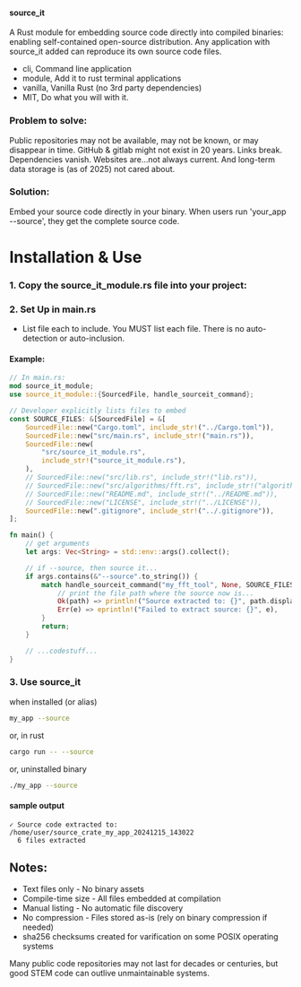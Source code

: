 #### source_it
A Rust module for embedding source code directly into compiled binaries:
enabling self-contained open-source distribution.
Any application with source_it added can reproduce its own source code files.

- cli,     Command line application
- module,  Add it to rust terminal applications
- vanilla, Vanilla Rust (no 3rd party dependencies)
- MIT,     Do what you will with it.

### Problem to solve:
Public repositories may not be available, may not be known,
or may disappear in time. GitHub & gitlab might not exist in 20 years.
Links break. Dependencies vanish. Websites are...not always current.
And long-term data storage is (as of 2025) not cared about.

### Solution:
Embed your source code directly in your binary.
When users run 'your_app --source', they get the complete source code.


# Installation & Use
### 1. Copy the source_it_module.rs file into your project:

### 2. Set Up in main.rs
- List file each to include. You MUST list each file. There is no auto-detection or auto-inclusion.

#### Example:
```rust
// In main.rs:
mod source_it_module;
use source_it_module::{SourcedFile, handle_sourceit_command};

// Developer explicitly lists files to embed
const SOURCE_FILES: &[SourcedFile] = &[
    SourcedFile::new("Cargo.toml", include_str!("../Cargo.toml")),
    SourcedFile::new("src/main.rs", include_str!("main.rs")),
    SourcedFile::new(
        "src/source_it_module.rs",
        include_str!("source_it_module.rs"),
    ),
    // SourcedFile::new("src/lib.rs", include_str!("lib.rs")),
    // SourcedFile::new("src/algorithms/fft.rs", include_str!("algorithms/fft.rs")),
    // SourcedFile::new("README.md", include_str!("../README.md")),
    // SourcedFile::new("LICENSE", include_str!("../LICENSE")),
    SourcedFile::new(".gitignore", include_str!("../.gitignore")),
];

fn main() {
    // get arguments
    let args: Vec<String> = std::env::args().collect();

    // if --source, then source it...
    if args.contains(&"--source".to_string()) {
        match handle_sourceit_command("my_fft_tool", None, SOURCE_FILES) {
            // print the file path where the source now is...
            Ok(path) => println!("Source extracted to: {}", path.display()),
            Err(e) => eprintln!("Failed to extract source: {}", e),
        }
        return;
    }

    // ...codestuff...
}

```
### 3. Use source_it
when installed (or alias)
```bash
my_app --source
```
or, in rust
```bash
cargo run -- --source
```
or, uninstalled binary
```bash
./my_app --source
```

#### sample output
```
✓ Source code extracted to: /home/user/source_crate_my_app_20241215_143022
  6 files extracted
```

## Notes:
- Text files only - No binary assets
- Compile-time size - All files embedded at compilation
- Manual listing - No automatic file discovery
- No compression - Files stored as-is (rely on binary compression if needed)
- sha256 checksums created for varification on some POSIX operating systems


Many public code repositories may not last for decades or centuries, but good STEM code can outlive unmaintainable systems.
